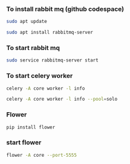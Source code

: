 ### To install rabbit mq (github codespace)
```bash
sudo apt update
```
```bash
sudo apt install rabbitmq-server
```
### To start rabbit mq
```bash
sudo service rabbitmq-server start
```
### To start celery worker
```bash
celery -A core worker -l info
```
```bash
celery -A core worker -l info --pool=solo
```
### Flower
```bash
pip install flower
```
### start flower
```bash
flower -A core --port-5555
```
